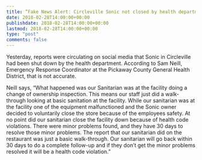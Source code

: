 ```yaml
---
title: ”Fake News Alert: Circleville Sonic not closed by health department"
date: 2018-02-28T14:00:00+00:00
publishdate: 2018-02-28T14:00:00+00:00
lastmod: 2018-02-28T14:00:00+00:00
type: "post"
comments: false
---
```

Yesterday, reports were circulating on social media that Sonic in Circleville had been shut down by the health department. According to Sam Neill, Emergency Response Coordinator at the Pickaway County General Health District, that is not accurate.

Neill says, “What happened was our Sanitarian was at the facility doing a change of ownership inspection. This means our staff just did a walk-through looking at basic sanitation at the facility. While our sanitarian was at the facility one of the equipment malfunctioned and the Sonic owner decided to voluntarily close the store because of the employees safety. At no point did our sanitarian close the facility down because of health code violations. There were minor problems found, and they have 30 days to resolve those minor problems. The report that our sanitarian did on the restaurant was just a basic walk-through. Our sanitarian will go back within 30 days to do a complete follow-up and if they don’t get the minor problems resolved it will be a health code violation.”

